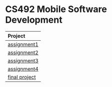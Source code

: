 # CS492 Mobile Software Development

|Project|
|:-------------|
|[assignment1](https://github.com/ambacc244/cs492_mobile_software/tree/main/assignment1)|
|[assignment2](https://github.com/ambacc244/cs492_mobile_software/tree/main/assignment2)|
|[assignment3](https://github.com/ambacc244/cs492_mobile_software/tree/main/assignment3)|
|[assignment4](https://github.com/ambacc244/cs492_mobile_software/tree/main/assignment4)|
|[final project](https://github.com/ambacc244/cs492_mobile_software/tree/main/final_project)|
